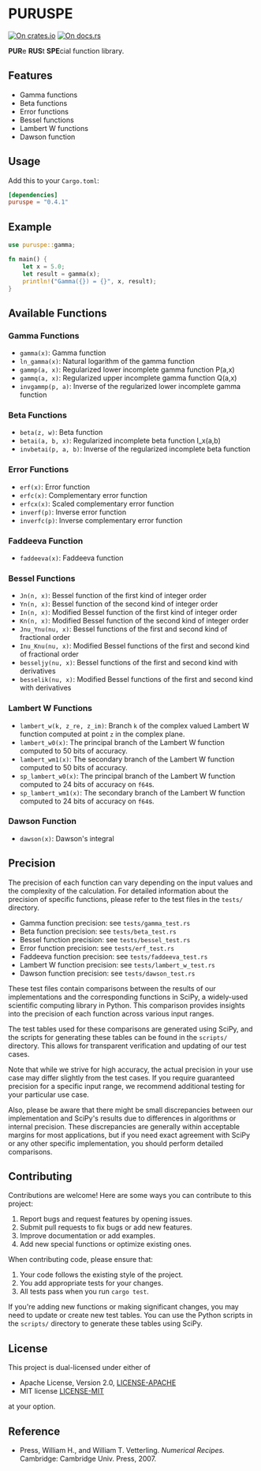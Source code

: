 # PURUSPE

[![On crates.io](https://img.shields.io/crates/v/puruspe.svg)](https://crates.io/crates/puruspe)
[![On docs.rs](https://docs.rs/puruspe/badge.svg)](https://docs.rs/puruspe)

**PUR**e **RUS**t **SPE**cial function library.

## Features

- Gamma functions
- Beta functions
- Error functions
- Bessel functions
- Lambert W functions
- Dawson function

## Usage

Add this to your `Cargo.toml`:

```toml
[dependencies]
puruspe = "0.4.1"
```

## Example

```rust
use puruspe::gamma;

fn main() {
    let x = 5.0;
    let result = gamma(x);
    println!("Gamma({}) = {}", x, result);
}
```

## Available Functions

### Gamma Functions
- `gamma(x)`: Gamma function
- `ln_gamma(x)`: Natural logarithm of the gamma function
- `gammp(a, x)`: Regularized lower incomplete gamma function P(a,x)
- `gammq(a, x)`: Regularized upper incomplete gamma function Q(a,x)
- `invgammp(p, a)`: Inverse of the regularized lower incomplete gamma function

### Beta Functions
- `beta(z, w)`: Beta function
- `betai(a, b, x)`: Regularized incomplete beta function I_x(a,b)
- `invbetai(p, a, b)`: Inverse of the regularized incomplete beta function

### Error Functions
- `erf(x)`: Error function
- `erfc(x)`: Complementary error function
- `erfcx(x)`: Scaled complementary error function
- `inverf(p)`: Inverse error function
- `inverfc(p)`: Inverse complementary error function

### Faddeeva Function
- `faddeeva(x)`: Faddeeva function

### Bessel Functions
- `Jn(n, x)`: Bessel function of the first kind of integer order
- `Yn(n, x)`: Bessel function of the second kind of integer order
- `In(n, x)`: Modified Bessel function of the first kind of integer order
- `Kn(n, x)`: Modified Bessel function of the second kind of integer order
- `Jnu_Ynu(nu, x)`: Bessel functions of the first and second kind of fractional order
- `Inu_Knu(nu, x)`: Modified Bessel functions of the first and second kind of fractional order
- `besseljy(nu, x)`: Bessel functions of the first and second kind with derivatives
- `besselik(nu, x)`: Modified Bessel functions of the first and second kind with derivatives

### Lambert W Functions
- `lambert_w(k, z_re, z_im)`: Branch `k` of the complex valued Lambert W function computed at point `z`
 in the complex plane.
- `lambert_w0(x)`: The principal branch of the Lambert W function computed to 50 bits of accuracy.
- `lambert_wm1(x)`: The secondary branch of the Lambert W function computed to 50 bits of accuracy.
- `sp_lambert_w0(x)`: The principal branch of the Lambert W function computed to 24 bits of accuracy on `f64`s.
- `sp_lambert_wm1(x)`: The secondary branch of the Lambert W function computed to 24 bits of accuracy on `f64`s.

### Dawson Function
- `dawson(x)`: Dawson's integral

## Precision

The precision of each function can vary depending on the input values and the complexity of the calculation.
For detailed information about the precision of specific functions, please refer to the test files in the `tests/` directory.

- Gamma function precision: see `tests/gamma_test.rs`
- Beta function precision: see `tests/beta_test.rs`
- Bessel function precision: see `tests/bessel_test.rs`
- Error function precision: see `tests/erf_test.rs`
- Faddeeva function precision: see `tests/faddeeva_test.rs`
- Lambert W function precision: see `tests/lambert_w_test.rs`
- Dawson function precision: see `tests/dawson_test.rs`

These test files contain comparisons between the results of our implementations and the corresponding functions in SciPy, a widely-used scientific computing library in Python.
This comparison provides insights into the precision of each function across various input ranges.

The test tables used for these comparisons are generated using SciPy, and the scripts for generating these tables can be found in the `scripts/` directory.
This allows for transparent verification and updating of our test cases.

Note that while we strive for high accuracy, the actual precision in your use case may differ slightly from the test cases.
If you require guaranteed precision for a specific input range, we recommend additional testing for your particular use case.

Also, please be aware that there might be small discrepancies between our implementation and SciPy's results due to differences in algorithms or internal precision.
These discrepancies are generally within acceptable margins for most applications, but if you need exact agreement with SciPy or any other specific implementation, you should perform detailed comparisons.

## Contributing

Contributions are welcome! Here are some ways you can contribute to this project:

1. Report bugs and request features by opening issues.
2. Submit pull requests to fix bugs or add new features.
3. Improve documentation or add examples.
4. Add new special functions or optimize existing ones.

When contributing code, please ensure that:

1. Your code follows the existing style of the project.
2. You add appropriate tests for your changes.
3. All tests pass when you run `cargo test`.

If you're adding new functions or making significant changes, you may need to update or create new test tables. You can use the Python scripts in the `scripts/` directory to generate these tables using SciPy.

## License

This project is dual-licensed under either of

* Apache License, Version 2.0, [LICENSE-APACHE](LICENSE-Apache2.0)
* MIT license [LICENSE-MIT](LICENSE-MIT)

at your option.

## Reference

- Press, William H., and William T. Vetterling. *Numerical Recipes.* Cambridge: Cambridge Univ. Press, 2007.
